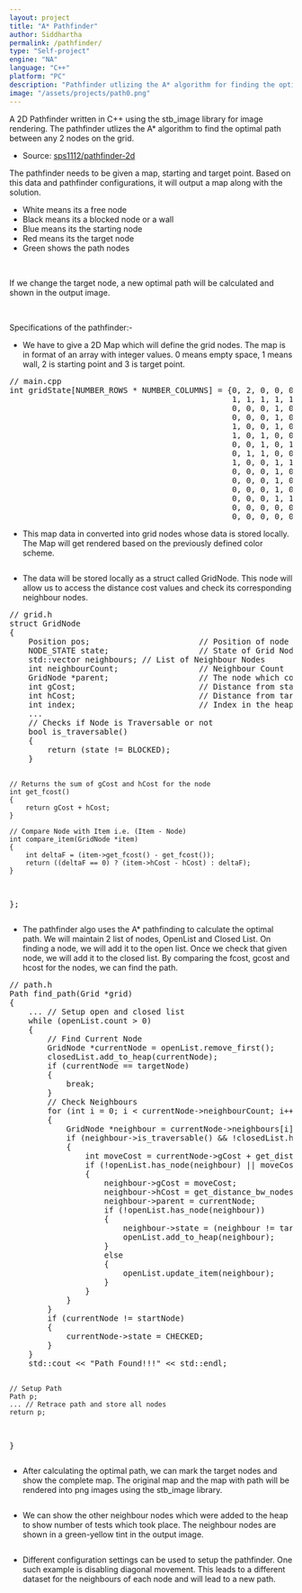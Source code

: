 ```yaml
---
layout: project
title: "A* Pathfinder"
author: Siddhartha
permalink: /pathfinder/
type: "Self-project"
engine: "NA"
language: "C++"
platform: "PC"
description: "Pathfinder utlizing the A* algorithm for finding the optimal path on a 2D map between a start and target node. Grid gets rendered to show the grids and the path taken."
image: "/assets/projects/path0.png"
---
```


A 2D Pathfinder written in C++ using the stb_image library for image rendering. The pathfinder utlizes the A* algorithm to find the optimal path between any 2 nodes on the grid.

- Source: <a href="https://github.com/sps1112/pathfinder-2d">sps1112/pathfinder-2d</a>

The pathfinder needs to be given a map, starting and target point. Based on this data and pathfinder configurations, it will output a map along with the solution.
- White means its a free node
- Black means its a blocked node or a wall
- Blue means its the starting node
- Red means its the target node
- Green shows the path nodes

<div class="two-images">
<img class="article-screenshots" src="/assets/projects/path4.png" alt=""/>

<img class="article-screenshots" src="/assets/projects/path5.png" alt=""/>
</div>

If we change the target node, a new optimal path will be calculated and shown in the output image.

<div class="two-images">
<img class="article-screenshots" src="/assets/projects/path6.png" alt=""/>

<img class="article-screenshots" src="/assets/projects/path7.png" alt=""/>
</div>

Specifications of the pathfinder:-
- We have to give a 2D Map which will define the grid nodes. The map is in format of an array with integer values. 0 means empty space, 1 means wall, 2 is starting point and 3 is target point.

<div class="code-container">
<pre class="code-block">
// main.cpp
int gridState[NUMBER_ROWS * NUMBER_COLUMNS] = {0, 2, 0, 0, 0, 0, 0, 0, 0, 0, 0, 0, 0, 0, 0,
                                               1, 1, 1, 1, 1, 1, 1, 1, 0, 1, 0, 0, 0, 0, 0,
                                               0, 0, 0, 1, 0, 0, 0, 0, 0, 0, 0, 0, 0, 0, 0,
                                               0, 0, 0, 1, 0, 0, 0, 0, 1, 0, 1, 1, 1, 0, 0,
                                               1, 0, 0, 1, 0, 0, 0, 0, 1, 0, 1, 0, 0, 0, 0,
                                               1, 0, 1, 0, 0, 1, 0, 0, 1, 0, 1, 0, 0, 0, 0,
                                               0, 0, 1, 0, 1, 1, 0, 0, 1, 0, 0, 1, 1, 1, 0,
                                               0, 1, 1, 0, 0, 1, 0, 0, 1, 0, 0, 0, 0, 1, 0,
                                               1, 0, 0, 1, 1, 1, 1, 1, 1, 1, 0, 0, 1, 1, 1,
                                               0, 0, 0, 1, 0, 3, 0, 0, 0, 1, 1, 0, 1, 0, 0,
                                               0, 0, 0, 1, 0, 0, 0, 0, 0, 0, 1, 0, 0, 0, 0,
                                               0, 0, 0, 1, 0, 0, 0, 0, 1, 1, 1, 1, 0, 0, 0,
                                               0, 0, 0, 1, 1, 0, 1, 1, 1, 0, 0, 0, 0, 0, 0,
                                               0, 0, 0, 0, 0, 0, 0, 0, 0, 0, 0, 0, 0, 0, 0,
                                               0, 0, 0, 0, 0, 0, 0, 0, 0, 0, 0, 0, 0, 0, 0};
</pre>
</div>

- This map data in converted into grid nodes whose data is stored locally. The Map will get rendered based on the previously defined color scheme.

<img class="article-screenshot" src="/assets/projects/path1.png" alt=""/>

- The data will be stored locally as a struct called GridNode. This node will allow us to access the distance cost values and check its corresponding neighbour nodes.
<div class="code-container">
<pre class="code-block">
// grid.h
struct GridNode
{
    Position pos;                       // Position of node
    NODE_STATE state;                   // State of Grid Node
    std::vector<GridNode *> neighbours; // List of Neighbour Nodes
    int neighbourCount;                 // Neighbour Count
    GridNode *parent;                   // The node which comes before this node
    int gCost;                          // Distance from start Node
    int hCost;                          // Distance from target Node
    int index;                          // Index in the heap
    ...
    // Checks if Node is Traversable or not
    bool is_traversable()
    {
        return (state != BLOCKED);
    }

    // Returns the sum of gCost and hCost for the node
    int get_fcost()
    {
        return gCost + hCost;
    }

    // Compare Node with Item i.e. (Item - Node)
    int compare_item(GridNode *item)
    {
        int deltaF = (item->get_fcost() - get_fcost());
        return ((deltaF == 0) ? (item->hCost - hCost) : deltaF);
    }
};
</pre>
</div>

- The pathfinder algo uses the A* pathfinding to calculate the optimal path. We will maintain 2 list of nodes, OpenList and Closed List. On finding a node, we will add it to the open list. Once we check that given node, we will add it to the closed list. By comparing the fcost, gcost and hcost for the nodes, we can find the path.

<div class="code-container">
<pre class="code-block">
// path.h
Path find_path(Grid *grid)
{
    ... // Setup open and closed list
    while (openList.count > 0)
    {
        // Find Current Node
        GridNode *currentNode = openList.remove_first();
        closedList.add_to_heap(currentNode);
        if (currentNode == targetNode)
        {
            break;
        }
        // Check Neighbours
        for (int i = 0; i < currentNode->neighbourCount; i++)
        {
            GridNode *neighbour = currentNode->neighbours[i];
            if (neighbour->is_traversable() && !closedList.has_node(neighbour))
            {
                int moveCost = currentNode->gCost + get_distance_bw_nodes(currentNode, neighbour);
                if (!openList.has_node(neighbour) || moveCost < neighbour->gCost)
                {
                    neighbour->gCost = moveCost;
                    neighbour->hCost = get_distance_bw_nodes(targetNode, neighbour);
                    neighbour->parent = currentNode;
                    if (!openList.has_node(neighbour))
                    {
                        neighbour->state = (neighbour != targetNode) ? NEIGHBOUR : neighbour->state;
                        openList.add_to_heap(neighbour);
                    }
                    else
                    {
                        openList.update_item(neighbour);
                    }
                }
            }
        }
        if (currentNode != startNode)
        {
            currentNode->state = CHECKED;
        }
    }
    std::cout << "Path Found!!!" << std::endl;

    // Setup Path
    Path p;
    ... // Retrace path and store all nodes
    return p;
}
</pre>
</div>

- After calculating the optimal path, we can mark the target nodes and show the complete map. The original map and the map with path will be rendered into png images using the stb_image library.

<img class="article-screenshot" src="/assets/projects/path0.png" alt=""/>

- We can show the other neighbour nodes which were added to the heap to show number of tests which took place. The neighbour nodes are shown in a green-yellow tint in the output image.

<img class="article-screenshot" src="/assets/projects/path2.png" alt=""/>

- Different configuration settings can be used to setup the pathfinder. One such example is disabling diagonal movement. This leads to a different dataset for the neighbours of each node and will lead to a new path.

<div class="two-images">
<img class="article-screenshots" src="/assets/projects/path0.png" alt=""/>

<img class="article-screenshots" src="/assets/projects/path3.png" alt=""/>
</div>

